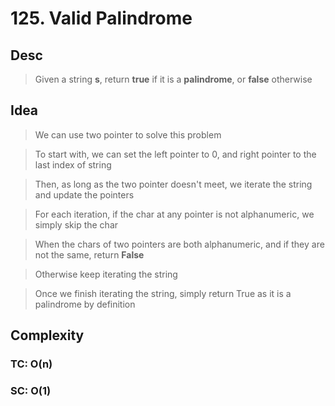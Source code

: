 # 125. Valid Palindrome

## Desc

> Given a string **s**, return **true** if it is a **palindrome**, or **false** otherwise

## Idea

> We can use two pointer to solve this problem

> To start with, we can set the left pointer to 0, and right pointer to the last index of string

> Then, as long as the two pointer doesn't meet, we iterate the string and update the pointers

> For each iteration, if the char at any pointer is not alphanumeric, we simply skip the char

> When the chars of two pointers are both alphanumeric, and if they are not the same, return **False**

> Otherwise keep iterating the string

> Once we finish iterating the string, simply return True as it is a palindrome by definition

## Complexity

### TC: O(n)

### SC: O(1)